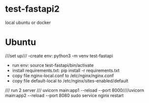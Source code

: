 # test-fastapi2
local ubuntu or docker

# Ubuntu
///set up///
-create env:
    python3 -m venv test-fastapi 
- run env:
    source test-fastapi/bin/activate
- install requirements.txt:
    pip install -r requirements.txt
- copy file nginx-local.conf to /etc/nginx/nginx.conf
- copy file default-local to /etc/nginx/sites-enabled/default

/// run 2 server ///
uvicorn main:app1 --reload --port 8000////uvicorn main:app2 --reload --port 8080
sudo service nginx restart